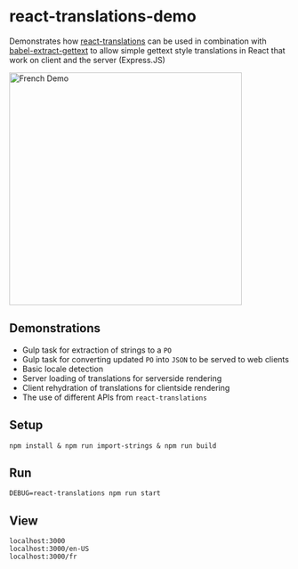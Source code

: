 # react-translations-demo
Demonstrates how [react-translations](https://www.npmjs.com/package/react-translations) can be used in combination with [babel-extract-gettext](https://www.npmjs.com/package/babel-extract-gettext) to allow simple gettext style translations in React that work on client and the server (Express.JS)

<img width="418" alt="French Demo" src="https://user-images.githubusercontent.com/3498278/28494423-3aa2278e-6efc-11e7-9e4a-b4309566bb3a.png">


## Demonstrations
* Gulp task for extraction of strings to a `PO`
* Gulp task for converting updated `PO` into `JSON` to be served to web clients
* Basic locale detection
* Server loading of translations for serverside rendering
* Client rehydration of translations for clientside rendering
* The use of different APIs from `react-translations`

## Setup
```
npm install & npm run import-strings & npm run build
```

## Run
```
DEBUG=react-translations npm run start
```

## View
```
localhost:3000
localhost:3000/en-US
localhost:3000/fr
```

